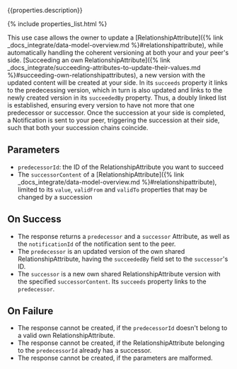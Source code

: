 {{properties.description}}

{% include properties_list.html %}

This use case allows the owner to update a [RelationshipAttribute]({% link _docs_integrate/data-model-overview.md %}#relationshipattribute), while automatically handling the coherent versioning at both your and your peer's side.
[Succeeding an own RelationshipAttribute]({% link _docs_integrate/succeeding-attributes-to-update-their-values.md %}#succeeding-own-relationshipattributes), a new version with the updated content will be created at your side.
In its `succeeds` property it links to the predecessing version, which in turn is also updated and links to the newly created version in its `succeededBy` property.
Thus, a doubly linked list is established, ensuring every version to have not more that one predecessor or successor.
Once the succession at your side is completed, a Notification is sent to your peer, triggering the succession at their side, such that both your succession chains coincide.

## Parameters

- `predecessorId`: the ID of the RelationshipAttribute you want to succeed
- The `successorContent` of a [RelationshipAttribute]({% link _docs_integrate/data-model-overview.md %}#relationshipattribute), limited to its `value`, `validFrom` and `validTo` properties that may be changed by a succession

## On Success

- The response returns a `predecessor` and a `successor` Attribute, as well as the `notificationId` of the notification sent to the peer.
- The `predecessor` is an updated version of the own shared RelationshipAttribute, having the `succeededBy` field set to the `successor`'s ID.
- The `successor` is a new own shared RelationshipAttribute version with the specified `successorContent`. Its `succeeds` property links to the `predecessor`.

## On Failure

- The response cannot be created, if the `predecessorId` doesn't belong to a valid own RelationshipAttribute.
- The response cannot be created, if the RelationshipAttribute belonging to the `predecessorId` already has a successor.
- The response cannot be created, if the parameters are malformed.
